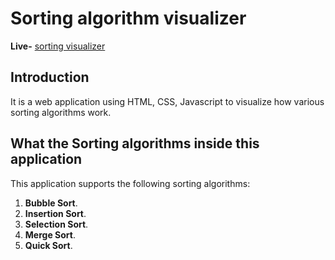 # Sorting algorithm visualizer

**Live-** [sorting visualizer](https://akanksha-raghav.github.io/Sorting-Visualizer/) 

## Introduction
It is a web application using HTML, CSS, Javascript to visualize how various sorting
algorithms work.

## What the Sorting algorithms inside this application

This application supports the following sorting algorithms:

1. **Bubble Sort**.
2. **Insertion Sort**.
3. **Selection Sort**.
4. **Merge Sort**.
5. **Quick Sort**.
